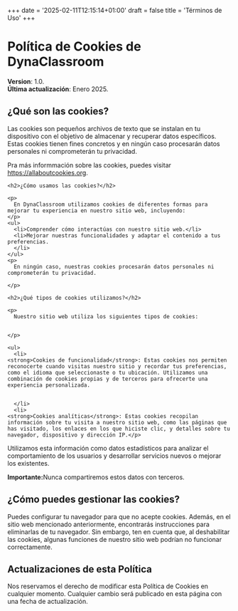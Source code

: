 +++
date = '2025-02-11T12:15:14+01:00'
draft = false
title = 'Términos de Uso'
+++

<div class="content">
  <h1>Política de Cookies de DynaClassroom</h1>
  <p>
    <strong>Version</strong>: 1.0.<br />
    <strong>Última actualización</strong>: Enero 2025.
  </p>

  <div class="paper-content">
    <h2>¿Qué son las cookies?</h2>
    <p>
      Las cookies son pequeños archivos de texto que se instalan en tu dispositivo con el objetivo de almacenar y recuperar datos específicos. Estas cookies tienen fines concretos y en ningún caso procesarán datos personales ni comprometerán tu privacidad.
    </p>
    <p>
      Pra más informmación sobre las cookies, puedes visitar 
      <a href="http://allaboutcookies.org" target="_blank"
	 >https://allaboutcookies.org</a
				       >.
    </p>

    <h2>¿Cómo usamos las cookies?</h2>

    <p>
      En DynaClassroom utilizamos cookies de diferentes formas para mejorar tu experiencia en nuestro sitio web, incluyendo:
    </p>
    <ul>
      <li>Comprender cómo interactúas con nuestro sitio web.</li>
      <li>Mejorar nuestras funcionalidades y adaptar el contenido a tus preferencias.
      </li>
    </ul>
    <p>
      En ningún caso, nuestras cookies procesarán datos personales ni comprometerán tu privacidad.

    </p>

    <h2>¿Qué tipos de cookies utilizamos?</h2>

    <p>
      Nuestro sitio web utiliza los siguientes tipos de cookies:


    </p>

    <ul>
      <li>
	<strong>Cookies de funcionalidad</strong>: Estas cookies nos permiten reconocerte cuando visitas nuestro sitio y recordar tus preferencias, como el idioma que seleccionaste o tu ubicación. Utilizamos una combinación de cookies propias y de terceros para ofrecerte una experiencia personalizada.


      </li>
      <li>
	<strong>Cookies analíticas</strong>: Estas cookies recopilan información sobre tu visita a nuestro sitio web, como las páginas que has visitado, los enlaces en los que hiciste clic, y detalles sobre tu navegador, dispositivo y dirección IP.</p>
</li>
</ul>
<p>Utilizamos esta información como datos estadísticos para analizar el comportamiento de los usuarios y desarrollar servicios nuevos o mejorar los existentes.</p>
<p><strong>Importante:</strong>Nunca compartiremos estos datos con terceros.</p>
<h2>¿Cómo puedes gestionar las cookies?</h2>
<p>
  Puedes configurar tu navegador para que no acepte cookies. Además, en el sitio web mencionado anteriormente, encontrarás instrucciones para eliminarlas de tu navegador. Sin embargo, ten en cuenta que, al deshabilitar las cookies, algunas funciones de nuestro sitio web podrían no funcionar correctamente.


</p>
<h2>Actualizaciones de esta Política</h2>
<p>Nos reservamos el derecho de modificar esta Política de Cookies en cualquier momento. Cualquier cambio será publicado en esta página con una fecha de actualización.</p>


</div>
</div>
